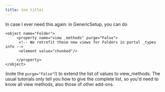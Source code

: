 ```yaml
---
title: (no title)
---
```

<p>In case I ever need this again: in GenericSetup, you can do</p>

<pre><code>&lt;object name="Folder"&gt;
     &lt;property name="view _methods" purge="False"&gt;
      &lt;!-- We retrofit these new views for Folders in portal _types info --&gt;
      &lt;element value="chunked"/&gt;

     &lt;/property&gt;
&lt;/object&gt;
</code></pre>

<p>(note the <code>purge="False"</code>!) to extend the list of values to view&#95;methods. The usual tutorials only tell you how to give the complete list, so you'd need to know all view methods, also those of other add-ons.</p>